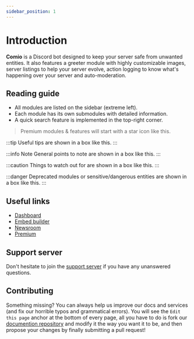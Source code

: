 ```yaml
---
sidebar_position: 1
---
```


# Introduction
**Comio** is a Discord bot designed to keep your server safe from unwanted entities. It also features a greeter module with highly customizable images, server listings to help your server evolve, action logging to know what's happening over your server and auto-moderation.

## Reading guide
- All modules are listed on the sidebar (extreme left).
- Each module has its own submodules with detailed information.
- A quick search feature is implemented in the top-right corner.

> <i className="fas fa-star star"></i> Premium modules & features will start with a star icon like this.

:::tip
Useful tips are shown in a box like this.
:::

:::info Note
General points to note are shown in a box like this.
:::

:::caution
Things to watch out for are shown in a box like this.
:::

:::danger
Deprecated modules or sensitive/dangerous entities are shown in a box like this.
:::

## Useful links
- [Dashboard](https://comio.cf/manage/) 
- [Embed builder](https://comio.cf/embeds)
- [Newsroom](https://comio.cf/news)
- [Premium](https://comio.cf/premium)

## Support server
Don't hesitate to join the [support server](https://comio/me/support/) if you have any unanswered questions.

## Contributing
Something missing? You can always help us improve our docs and services (and fix our horrible typos and grammatical errors). You will see the `Edit this page` anchor at the bottom of every page, all you have to do is fork our [documention repository](https://github.com/ProjectComio/expo/) and modify it the way you want it to be, and then propose your changes by finally submitting a pull request!
